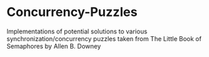 # Concurrency-Puzzles
Implementations of potential solutions to various synchronization/concurrency puzzles taken from The Little Book of Semaphores by Allen B. Downey

